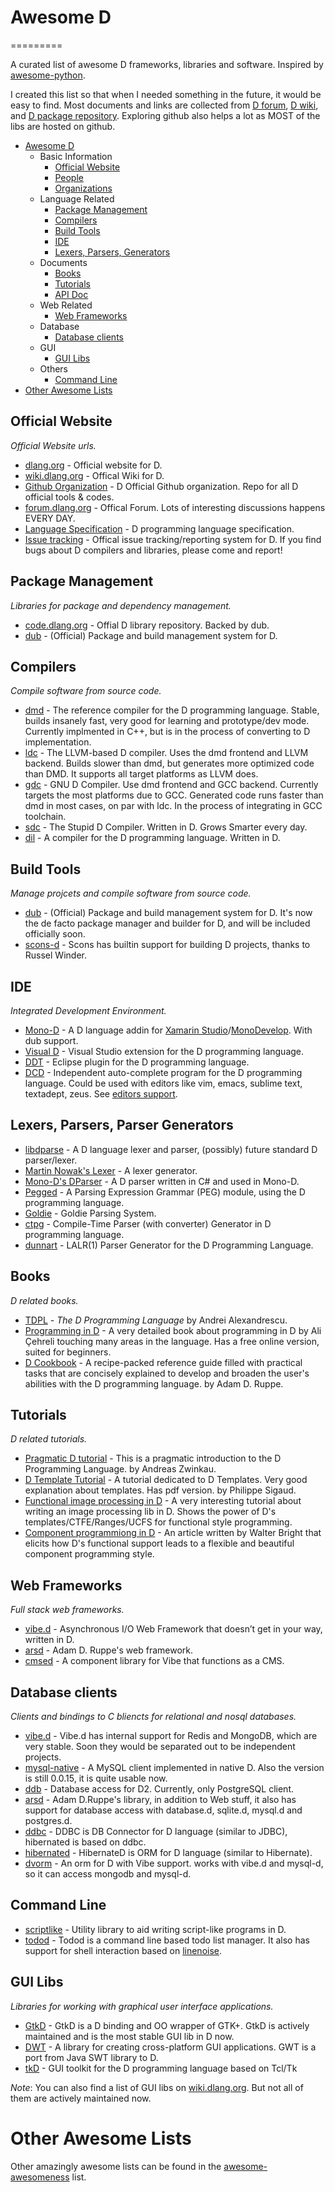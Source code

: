 # Awesome D
=========

  A curated list of awesome D frameworks, libraries and software. Inspired by [awesome-python](https://github.com/vinta/awesome-python).
  
  I created this list so that when I needed something in the future, it would be easy to find. Most documents and links are collected from [D forum](http://forum.dlang.org), [D wiki](http://wiki.dlang.org), and [D package repository](http://code.dlang.org). Exploring github also helps a lot as MOST of the libs are hosted on github.
 
- [Awesome D](#awesome-d)
	- Basic Information
		- [Official Website](#official-website)
		- [People](#people)
		- [Organizations](#organizations)
	- Language Related 
		- [Package Management](#package-management)
		- [Compilers](#compilers)
		- [Build Tools](#build-tools)
		- [IDE](#ide)
		- [Lexers, Parsers, Generators](#exers-parsers-parser-generators)
	- Documents
		- [Books](#books)
		- [Tutorials](#tutorials)
		- [API Doc](#api-docs)
	- Web Related
		- [Web Frameworks](#web-frameworks)
	- Database
		- [Database clients](#database-clients)
	- GUI
		- [GUI Libs](#gui-libs)
	- Others
		- [Command Line](#command-line)
- [Other Awesome Lists](#other-awesome-lists)


## Official Website

*Official Website urls.*

* [dlang.org](http://dlang.org) - Official website for D.
* [wiki.dlang.org](http://wiki.dlang.org) - Offical Wiki for D.
* [Github Organization](https://github.com/D-Programming-Language) - D Official Github organization. Repo for all D official tools & codes.
* [forum.dlang.org](http://forum.dlang.org/) - Offical Forum. Lots of interesting discussions happens EVERY DAY.
* [Language Specification](http://dlang.org/spec.html) - D programming language specification.
* [Issue tracking](https://issues.dlang.org/) - Offical issue tracking/reporting system for D. If you find bugs about D compilers and libraries, please come and report!


## Package Management

*Libraries for package and dependency management.*

* [code.dlang.org](http://code.dlang.org/) - Offial D library repository. Backed by dub.
* [dub](https://github.com/D-Programming-Language/dub) - (Official) Package and build management system for D.

 
## Compilers

*Compile software from source code.*

* [dmd](https://github.com/D-Programming-Language/dmd) - The reference compiler for the D programming language. Stable, builds insanely fast, very good for learning and prototype/dev mode. Currently implmented in C++, but is in the process of converting to D implementation.
* [ldc](https://github.com/ldc-developers/ldc) - The LLVM-based D compiler. Uses the dmd frontend and LLVM backend. Builds slower than dmd, but generates more optimized code than DMD. It supports all target platforms as LLVM does.
* [gdc](https://github.com/D-Programming-GDC/GDC) - GNU D Compiler. Use dmd frontend and GCC backend. Currently targets the most platforms due to GCC. Generated code runs faster than dmd in most cases, on par with ldc. In the process of integrating in GCC toolchain.
* [sdc](https://github.com/deadalnix/SDC) - The Stupid D Compiler. Written in D. Grows Smarter every day.
* [dil](https://code.google.com/p/dil/) - A compiler for the D programming language. Written in D.


## Build Tools

*Manage projcets and compile software from source code.*

* [dub](https://github.com/D-Programming-Language/dub) - (Official) Package and build management system for D. It's now the de facto package manager and builder for D, and will be included officially soon.
* [scons-d](http://scons.org/) - Scons has builtin support for building D projects, thanks to Russel Winder.

## IDE

*Integrated Development Environment.*

* [Mono-D](https://github.com/aBothe/Mono-D) - A D language addin for [Xamarin Studio](http://xamarin.com/)/[MonoDevelop](http://monodevelop.com). With dub support.
* [Visual D](https://github.com/D-Programming-Language/visuald) - Visual Studio extension for the D programming language.
* [DDT](http://code.google.com/p/ddt/) - Eclipse plugin for the D programming language.
* [DCD](https://github.com/Hackerpilot/DCD) - Independent auto-complete program for the D programming language. Could be used with editors like vim, emacs, sublime text, textadept, zeus. See [editors support](https://github.com/Hackerpilot/DCD/tree/master/editors).

 
## Lexers, Parsers, Parser Generators

* [libdparse](https://github.com/Hackerpilot/libdparse) - A D language lexer and parser, (possibly) future standard D parser/lexer.
* [Martin Nowak's Lexer](https://github.com/MartinNowak/lexer) - A lexer generator.
* [Mono-D's DParser](https://github.com/aBothe/D_Parser/tree/master/DParser2) - A D parser written in C# and used in Mono-D.
* [Pegged](https://github.com/PhilippeSigaud/Pegged) - A Parsing Expression Grammar (PEG) module, using the D programming language.
* [Goldie](https://bitbucket.org/Abscissa/goldie/wiki/Home) - Goldie Parsing System.
* [ctpg](https://github.com/youkei/ctpg) - Compile-Time Parser (with converter) Generator in D programming language.
* [dunnart](https://github.com/pwil3058/dunnart) - LALR(1) Parser Generator for the D Programming Language.

## Books
*D related books.*
* [TDPL](http://www.amazon.com/The-Programming-Language-Andrei-Alexandrescu/dp/0321635361/) - *The D Programming Language* by Andrei Alexandrescu.
* [Programming in D](http://ddili.org/ders/d.en/index.html) - A very detailed book about programming in D by  Ali Çehreli  touching many areas in the language. Has a free online version, suited for beginners. 
* [D Cookbook](http://www.packtpub.com/discover-advantages-of-programming-in-d-cookbook/book) -   A recipe-packed reference guide filled with practical tasks that are concisely explained to develop and broaden the user's abilities with the D programming language. by Adam D. Ruppe.

## Tutorials
*D related tutorials.*
* [Pragmatic D tutorial](http://qznc.github.io/d-tut/index.html) - This is a pragmatic introduction to the D Programming Language. by Andreas Zwinkau.
* [D Template Tutorial](https://github.com/PhilippeSigaud/D-templates-tutorial) - A tutorial dedicated to D Templates. Very good explanation about templates. Has pdf version. by Philippe Sigaud.
* [Functional image processing in D](http://blog.thecybershadow.net/2014/03/21/functional-image-processing-in-d/) - A very interesting tutorial about writing an image processing lib in D. Shows the power of D's templates/CTFE/Ranges/UCFS for functional style programming.
* [Component programmiong in D](http://www.drdobbs.com/architecture-and-design/component-programming-in-d/240008321) - An article written by Walter Bright that elicits how D's functional support leads to a flexible and beautiful component programming style.

## Web Frameworks
*Full stack web frameworks.*
* [vibe.d](http://vibed.org/) - Asynchronous I/O Web Framework that doesn’t get in your way, written in D.
* [arsd](https://github.com/adamdruppe/arsd) - Adam D. Ruppe's web framework.
* [cmsed](https://github.com/rikkimax/Cmsed) - A component library for Vibe that functions as a CMS.

## Database clients
*Clients and bindings to C bliencts for relational and nosql databases.*

* [vibe.d](https://github.com/rejectedsoftware/vibe.d) - Vibe.d has internal support for Redis and MongoDB, which are very stable. Soon they would be separated out to be independent projects.
* [mysql-native](https://github.com/rejectedsoftware/mysql-native) - A MySQL client implemented in native D. Also the version is still 0.0.15, it is quite usable now.
* [ddb](https://github.com/pszturmaj/ddb) - Database access for D2. Currently, only PostgreSQL client. 
* [arsd](https://github.com/adamdruppe/arsd) - Adam D.Ruppe's library, in addition to Web stuff, it also has support for database access with database.d, sqlite.d, mysql.d and postgres.d.
* [ddbc](https://github.com/buggins/ddbc) - DDBC is DB Connector for D language (similar to JDBC), hibernated is based on ddbc.
* [hibernated](https://github.com/buggins/hibernated) - HibernateD is ORM for D language (similar to Hibernate).
* [dvorm](https://github.com/rikkimax/Dvorm) - An orm for D with Vibe support. works with vibe.d and mysql-d, so it can access mongodb and mysql-d.

## Command Line
* [scriptlike](https://github.com/Abscissa/scriptlike) - Utility library to aid writing script-like programs in D.
* [todod](https://github.com/BlackEdder/todod) - Todod is a command line based todo list manager. It also has support for shell interaction based on [linenoise](https://github.com/antirez/linenoise).

## GUI Libs
*Libraries for working with graphical user interface applications.*

* [GtkD](https://github.com/gtkd-developers/GtkD) - GtkD is a D binding and OO wrapper of GTK+. GtkD is actively maintained and is the most stable GUI lib in D now.
* [DWT](https://github.com/d-widget-toolkit/dwt) - A library for creating cross-platform GUI applications. GWT is a port from Java SWT library to D. 
* [tkD](https://github.com/nomad-software/tkd) - GUI toolkit for the D programming language based on Tcl/Tk

*Note*: You can also find a list of GUI libs on [wiki.dlang.org](http://wiki.dlang.org/Libraries_and_Frameworks#GUI_Libraries). But not all of them are actively maintained now.

# Other Awesome Lists
Other amazingly awesome lists can be found in the [awesome-awesomeness](https://github.com/bayandin/awesome-awesomeness) list.
